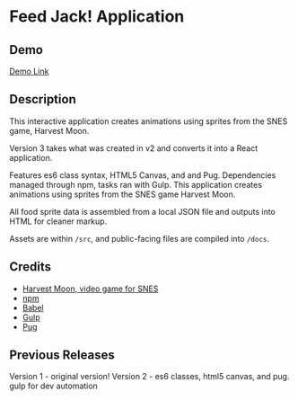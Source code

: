 Feed Jack! Application
======

## Demo
[Demo Link](https://mimikim.github.io/Harvest-Moon-SNES-Feed-Jack-HTML5-Canvas/)

## Description
This interactive application creates animations using sprites from the SNES game, Harvest Moon.

Version 3 takes what was created in v2 and converts it into a React application.

Features es6 class syntax, HTML5 Canvas, and and Pug. Dependencies managed through npm, tasks ran with Gulp. This application creates animations using sprites from the SNES game Harvest Moon.

All food sprite data is assembled from a local JSON file and outputs into HTML for cleaner markup.

Assets are within `/src`, and public-facing files are compiled into `/docs`. 

## Credits
- [Harvest Moon, video game for SNES](https://en.wikipedia.org/wiki/Harvest_Moon_(video_game))
- [npm](https://www.npmjs.com/)
- [Babel](https://babeljs.io/)
- [Gulp](https://gulpjs.com/)
- [Pug](https://github.com/pugjs/pug)

## Previous Releases
Version 1 - original version!
Version 2 - es6 classes, html5 canvas, and pug. gulp for dev automation